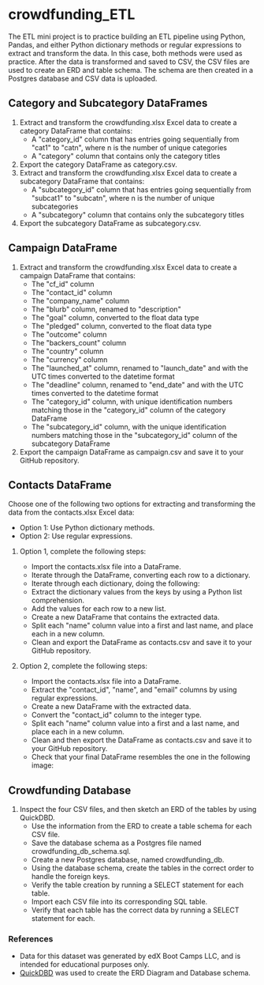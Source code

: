 # crowdfunding_ETL

The ETL mini project is to practice building an ETL pipeline using Python, Pandas, and either Python dictionary methods or regular expressions to extract and transform the data. In this case, both methods were used as practice. After the data is transformed and saved to CSV, the CSV files are used to create an ERD and table schema. The schema are then created in a Postgres database and CSV data is uploaded.

## Category and Subcategory DataFrames
1. Extract and transform the crowdfunding.xlsx Excel data to create a category DataFrame that contains:
    * A "category_id" column that has entries going sequentially from "cat1" to "catn", where n is the number of unique categories
    * A "category" column that contains only the category titles
2. Export the category DataFrame as category.csv.
3. Extract and transform the crowdfunding.xlsx Excel data to create a subcategory DataFrame that contains:
    * A "subcategory_id" column that has entries going sequentially from "subcat1" to "subcatn", where n is the number of unique subcategories
    * A "subcategory" column that contains only the subcategory titles
4. Export the subcategory DataFrame as subcategory.csv.

## Campaign DataFrame
1. Extract and transform the crowdfunding.xlsx Excel data to create a campaign DataFrame that contains:
    * The "cf_id" column
    * The "contact_id" column
    * The "company_name" column
    * The "blurb" column, renamed to "description"
    * The "goal" column, converted to the float data type
    * The "pledged" column, converted to the float data type
    * The "outcome" column
    * The "backers_count" column
    * The "country" column
    * The "currency" column
    * The "launched_at" column, renamed to "launch_date" and with the UTC times converted to the datetime format
    * The "deadline" column, renamed to "end_date" and with the UTC times converted to the datetime format
    * The "category_id" column, with unique identification numbers matching those in the "category_id" column of the category DataFrame
    * The "subcategory_id" column, with the unique identification numbers matching those in the "subcategory_id" column of the subcategory DataFrame
2. Export the campaign DataFrame as campaign.csv and save it to your GitHub repository.

## Contacts DataFrame
Choose one of the following two options for extracting and transforming the data from the contacts.xlsx Excel data:
* Option 1: Use Python dictionary methods.
* Option 2: Use regular expressions.

1. Option 1, complete the following steps:
    * Import the contacts.xlsx file into a DataFrame.
    * Iterate through the DataFrame, converting each row to a dictionary.
    * Iterate through each dictionary, doing the following:
    * Extract the dictionary values from the keys by using a Python list comprehension.
    * Add the values for each row to a new list.
    * Create a new DataFrame that contains the extracted data.
    * Split each "name" column value into a first and last name, and place each in a new column.
    * Clean and export the DataFrame as contacts.csv and save it to your GitHub repository.

2. Option 2, complete the following steps:
    * Import the contacts.xlsx file into a DataFrame.
    * Extract the "contact_id", "name", and "email" columns by using regular expressions.
    * Create a new DataFrame with the extracted data.
    * Convert the "contact_id" column to the integer type.
    * Split each "name" column value into a first and a last name, and place each in a new column.
    * Clean and then export the DataFrame as contacts.csv and save it to your GitHub repository.
    * Check that your final DataFrame resembles the one in the following image:

## Crowdfunding Database
1. Inspect the four CSV files, and then sketch an ERD of the tables by using QuickDBD.
    * Use the information from the ERD to create a table schema for each CSV file.
    * Save the database schema as a Postgres file named crowdfunding_db_schema.sql.
    * Create a new Postgres database, named crowdfunding_db.
    * Using the database schema, create the tables in the correct order to handle the foreign keys.
    * Verify the table creation by running a SELECT statement for each table.
    * Import each CSV file into its corresponding SQL table.
    * Verify that each table has the correct data by running a SELECT statement for each.
  
### References
* Data for this dataset was generated by edX Boot Camps LLC, and is intended for educational purposes only.
* [QuickDBD](https://app.quickdatabasediagrams.com/#/) was used to create the ERD Diagram and Database schema.
